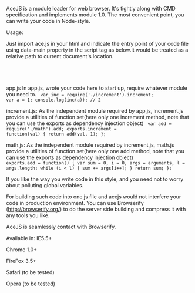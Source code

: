 ﻿AceJS is a module loader for web browser.
It's tightly along with CMD specification and implements module 1.0.
The most convenient point, you can write your code in Node-style.


Usage:

Just import ace.js in your html and indicate the entry point of your
code file using data-main property in the script tag as below.It would 
be treated as a relative path to current document's location.
<code>
<script type="text/javascript" src="ace.src.js" data-main="app"></script>
</code>

app.js
In app.js, wrote your code here to start up, require whatever module you
need to.
<code>
var inc = require('./increment').increment;
var a = 1;
console.log(inc(a)); // 2
</code>


increment.js:
As the independent module required by app.js, increment.js provide a utilities of
function set(here only one increment method, note that you can use the exports as
dependency injection object)
<code>
var add = require('./math').add;
exports.increment = function(val) {
  return add(val, 1);
};
</code>


math.js:
As the independent module required by increment.js, math.js provide a utilities of
function set(here only one add method, note that you can use the exports as
dependency injection object)
<code>
exports.add = function() {
  var sum = 0, i = 0, args = arguments, l = args.length;
  while (i < l) {
    sum += args[i++];
  }
  return sum;
};
</code>

If you like the way you write code in this style, and you need not
to worry about polluting global variables.


For building such code into one js file and acejs would not interfere
your code in production environment. You can use Browserify (http://browserify.org/)
to do the server side building and compress it with any tools you like.

AceJS is seamlessly contact with Browserify.

Available in:
IE5.5+

Chrome 1.0+

FireFox 3.5+

Safari (to be tested)

Opera (to be tested)
